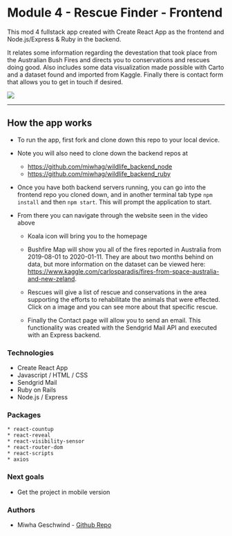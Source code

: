 # Module 4 - Rescue Finder - Frontend

This mod 4 fullstack app created with Create React App as the frontend and Node.js/Express & Ruby in the backend. 

It relates some information regarding the devestation that took place from the Australian Bush Fires and directs you to conservations and rescues doing good. Also includes some data visualization made possible with Carto and a dataset found and imported from Kaggle. Finally there is contact form that allows you to get in touch if desired. 


![](src/Rescue.gif)

---

## How the app works  

* To run the app, first fork and clone down this repo to your local device. 
* Note you will also need to clone down the backend repos at 
   * https://github.com/miwhag/wildlife_backend_node
   * https://github.com/miwhag/wildlife_backend_ruby
        
* Once you have both backend servers running, you can go into the frontend repo you cloned down, and in another terminal tab type `npm install` and then `npm start`. This will prompt the application to start. 


* From there you can navigate through the website seen in the video above 

   * Koala icon will bring you to the homepage 
   
   * Bushfire Map will show you all of the fires reported in Australia from 2019-08-01 to 2020-01-11. They are about two months behind on data, but more information on the dataset can be viewed here: https://www.kaggle.com/carlosparadis/fires-from-space-australia-and-new-zeland. 
   
   * Rescues will give a list of rescue and conservations in the area supporting the efforts to rehabilitate the animals that were effected. Click on a image and you can see more about that specific rescue.  
   
   * Finally the Contact page will allow you to send an email. This functionality was created with the Sendgrid Mail API and executed with an Express backend. 


### Technologies 
* Create React App 
* Javascript / HTML / CSS
* Sendgrid Mail
* Ruby on Rails 
* Node.js / Express

### Packages 
```
* react-countup
* react-reveal
* react-visibility-sensor 
* react-router-dom
* react-scripts
* axios 
```

### Next goals
* Get the project in mobile version

### Authors

* Miwha Geschwind - [Github Repo](https://github.com/miwhag)
